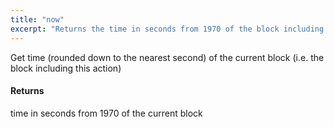 ```yaml
---
title: "now"
excerpt: "Returns the time in seconds from 1970 of the block including this action"
---
```

Get time (rounded down to the nearest second) of the current block (i.e. the block including this action)

#### Returns
time in seconds from 1970 of the current block